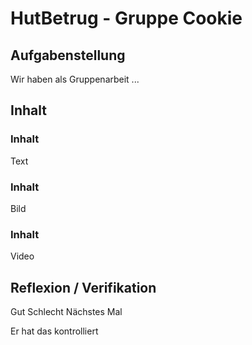 # HutBetrug - Gruppe Cookie
## Aufgabenstellung
Wir haben als Gruppenarbeit ...
## Inhalt
### Inhalt
Text

### Inhalt
Bild

### Inhalt
Video

## Reflexion / Verifikation
Gut
Schlecht
Nächstes Mal

Er hat das kontrolliert
